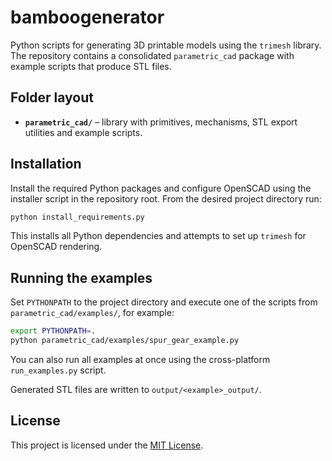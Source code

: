 # bamboogenerator

Python scripts for generating 3D printable models using the
`trimesh` library.  The repository contains a consolidated
`parametric_cad` package with example scripts that produce STL files.

## Folder layout

- **`parametric_cad/`** – library with primitives, mechanisms,
  STL export utilities and example scripts.

## Installation

Install the required Python packages and configure OpenSCAD using the
installer script in the repository root.  From the desired project directory run:

```bash
python install_requirements.py
```

This installs all Python dependencies and attempts to set up `trimesh` for OpenSCAD rendering.

## Running the examples

Set `PYTHONPATH` to the project directory and execute one of the scripts
from `parametric_cad/examples/`, for example:

```bash
export PYTHONPATH=.
python parametric_cad/examples/spur_gear_example.py
```
You can also run all examples at once using the cross-platform `run_examples.py` script.

Generated STL files are written to `output/<example>_output/`.

## License

This project is licensed under the [MIT License](LICENSE).
